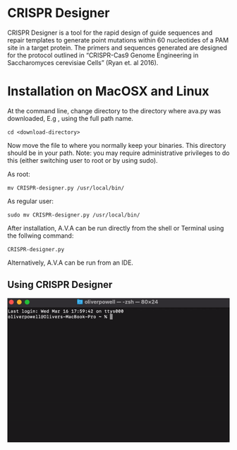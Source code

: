 # CRISPR Designer
CRISPR Designer is a tool for the rapid design of guide sequences and repair templates to generate point mutations within 60 nucleotides of a PAM site in a target protein.  The primers and sequences generated are designed for the protocol outlined in “CRISPR-Cas9 Genome Engineering in Saccharomyces cerevisiae Cells” (Ryan et. al 2016).

# Installation on MacOSX and Linux
At the command line, change directory to the directory where ava.py was downloaded, E.g , using the full path name.

	cd <download-directory>

Now move the file to where you normally keep your binaries. This directory should be in your path. Note: you may require administrative privileges to do this (either switching user to root or by using sudo).

As root:

	mv CRISPR-designer.py /usr/local/bin/

As regular user:

	sudo mv CRISPR-designer.py /usr/local/bin/

After installation, A.V.A can be run directly from the shell or Terminal using the follwing command:

	CRISPR-designer.py

Alternatively, A.V.A can be run from an IDE.

## Using CRISPR Designer

![Tutorial](https://github.com/Orpowell/CRISPR-Designer/blob/master/tutorial.gif)




